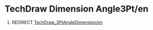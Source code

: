 # TechDraw Dimension Angle3Pt/en
1.  REDIRECT [TechDraw\_3PtAngleDimension/en](TechDraw_3PtAngleDimension/en.md)
